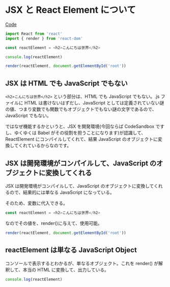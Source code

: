 # JSX と React Element について

[Code](https://codesandbox.io/s/jrqv7z2r9)

```js
import React from 'react'
import { render } from 'react-dom'

const reactElement = <h2>こんにちは世界</h2>

console.log(reactElement)

render(reactElement, document.getElementById('root'))
```

## JSX は HTML でも JavaScript でもない

`<h2>こんにちは世界</h2>` という部分は、HTML でも JavaScript でもない。.js ファイルに HTML は書けないはずだし、JavaScript としては定義されていない謎の値、つまり変数でも関数でもオブジェクトでもない謎の文字であるので、JavaScript でもない。

ではなぜ機能するかというと、JSX を開発環境\(今回ならば CodeSandbox ですし、ゆくゆくは Babel がその役割を担うことになります\)が認識して、ReactElement にコンパイルしてくれて、結果 JavaScript のオブジェクトに変換してくれているからなのです。

## JSX は開発環境がコンパイルして、JavaScript のオブジェクトに変換してくれる

JSX は開発環境がコンパイルして、JavaScript のオブジェクトに変換してくれるので、結果的には単なる JavaScript になっている。

そのため、変数に代入できる。

```js
const reactElement = <h2>こんにちは世界</h2>
```

なのでその値を、render\(\)に与えて、使用可能。

```js
render(reactElement, document.getElementById('root'))
```

## reactElement は単なる JavaScript Object

コンソールで表示するとわかるが、単なるオブジェクト。これを render\(\) が解釈して、本当の HTML に変換して、出力している。

```js
console.log(reactElement)
```



